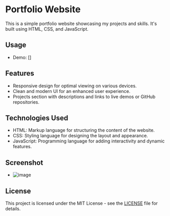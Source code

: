 # Portfolio Website

This is a simple portfolio website showcasing my projects and skills. It's built using HTML, CSS, and JavaScript.

## Usage
- Demo: []

## Features

- Responsive design for optimal viewing on various devices.
- Clean and modern UI for an enhanced user experience.
- Projects section with descriptions and links to live demos or GitHub repositories.


## Technologies Used

- HTML: Markup language for structuring the content of the website.
- CSS: Styling language for designing the layout and appearance.
- JavaScript: Programming language for adding interactivity and dynamic features.


## Screenshot
- ![image](https://github.com/Shivastoic/My-Portfolio/assets/107467698/cba64dd9-6922-4394-b755-518804d8327a)






## License

This project is licensed under the MIT License - see the [LICENSE](LICENSE) file for details.
